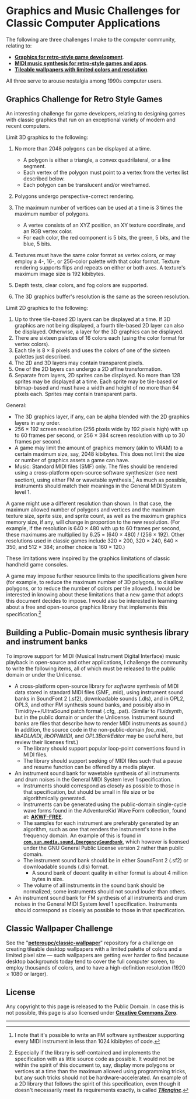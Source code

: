 # Graphics and Music Challenges for Classic Computer Applications

The following are three challenges I make to the computer community, relating to:

- [**Graphics for retro-style game development**](#Graphics_Challenge_for_Retro_Style_Games).
- [**MIDI music synthesis for retro-style games and apps**](#Building_a_Public_Domain_music_synthesis_library_and_instrument_banks).
- [**Tileable wallpapers with limited colors and resolution**](https://github.com/peteroupc/classic-wallpaper).

All three serve to arouse nostalgia among 1990s computer users.

<a id=Graphics_Challenge_for_Retro_Style_Games></a>

## Graphics Challenge for Retro Style Games

An interesting challenge for game developers, relating to designing games with classic graphics that run on an exceptional variety of modern and recent computers.

Limit 3D graphics to the following:

1. No more than 2048 polygons can be displayed at a time.
    * A polygon is either a triangle, a convex quadrilateral, or a line segment.
    * Each vertex of the polygon must point to a vertex from the vertex list described below.
    * Each polygon can be translucent and/or wireframed.

2. Polygons undergo perspective-correct rendering.
3. The maximum number of vertices can be used at a time is 3 times the maximum number of polygons.
    * A vertex consists of an XYZ position, an XY texture coordinate, and an RGB vertex color.
    * For each color, the red component is 5 bits, the green, 5 bits, and the blue, 5 bits.

4. Textures must have the same color format as vertex colors, or may employ a 4-, 16-, or 256-color palette with that color format.  Texture rendering supports flips and repeats on either or both axes.  A texture's maximum image size is 192 kibibytes.
5. Depth tests, clear colors, and fog colors are supported.
6. The 3D graphics buffer's resolution is the same as the screen resolution.

Limit 2D graphics to the following:

1. Up to three tile-based 2D layers can be displayed at a time.  If 3D graphics are not being displayed, a fourth tile-based 2D layer can also be displayed.  Otherwise, a layer for the 3D graphics can be displayed.
2. There are sixteen palettes of 16 colors each (using the color format for vertex colors).
3. Each tile is 8 &times; 8 pixels and uses the colors of one of the sixteen palettes just described.
4. The 2D and 3D layers may contain transparent pixels.
5. One of the 2D layers can undergo a 2D affine transformation.
6. Separate from layers, 2D sprites can be displayed.  No more than 128 sprites may be displayed at a time. Each sprite may be tile-based or bitmap-based and must have a width and height of no more than 64 pixels each.  Sprites may contain transparent parts.

General:

- The 3D graphics layer, if any, can be alpha blended with the 2D graphics layers in any order.
- 256 &times; 192 screen resolution (256 pixels wide by 192 pixels high) with up to 60 frames per second, or 256 &times; 384 screen resolution with up to 30 frames per second.
- A game may limit the amount of graphics memory (akin to VRAM) to a certain maximum size, say, 2048 kibibytes.  This does not limit the size or number of graphics assets a game can have.
- Music:  Standard MIDI files (SMF) only.  The files should be rendered using a cross-platform open-source software synthesizer (see next section), using either FM or wavetable synthesis.[^1]  As much as possible, instruments should match their meanings in the General MIDI System level 1.

A game might use a different resolution than shown.  In that case, the maximum allowed number of polygons and vertices and the maximum texture size, sprite size, and sprite count, as well as the maximum graphics memory size, if any, will change in proportion to the new resolution. (For example, if the resolution is 640 &times; 480 with up to 60 frames per second, these maximums are multiplied by 6.25 = (640 &times; 480) / (256 &times; 192).  Other resolutions used in classic games include 320 &times; 200, 320 &times; 240, 640 &times; 350, and 512 &times; 384; another choice is 160 &times; 120.)

These limitations were inspired by the graphics limitations of classic handheld game consoles.

A game may impose further resource limits to the specifications given here (for example, to reduce the maximum number of 3D polygons, to disallow polygons, or to reduce the number of colors per tile allowed).  I would be interested in knowing about these limitations that a new game that adopts this document decides to impose.  I would also be interested in learning about a free and open-source graphics library that implements this specification.[^2]

<a id=Building_a_Public_Domain_music_synthesis_library_and_instrument_banks></a>

## Building a Public-Domain music synthesis library and instrument banks

To improve support for MIDI (Musical Instrument Digital Interface) music playback in open-source and other applications, I challenge the community to write the following items, all of which must be released to the public domain or under the Unlicense.

- A cross-platform open-source library for _software_ synthesis of MIDI data stored in standard MIDI files (SMF, .mid), using instrument sound banks in SoundFont 2 (.sf2), downloadable sounds (.dls), and in OPL2, OPL3, and other FM synthesis sound banks, and possibly also in Timidity++/UltraSound patch format (.cfg, .pat).  (Similar to _Fluidsynth_, but in the public domain or under the Unlicense. Instrument sound banks are files that describe how to render MIDI instruments as sound.)  In addition, the source code in the non-public-domain _foo\_midi_, _libADLMIDI_, _libOPNMIDI_, and _OPL3BankEditor_ may be useful here, but review their licenses first.)
    - The library should support popular loop-point conventions found in MIDI files.
    - The library should support seeking of MIDI files such that a pause and resume function can be offered by a media player.
- An instrument sound bank for wavetable synthesis of all instruments and drum noises in the General MIDI System level 1 specification.
    - Instruments should correspond as closely as possible to those in that specification, but should be small in file size or be algorithmically generated.
    - Instruments can be generated using the public-domain single-cycle wave forms found in the AdventureKid Wave Form collection, found at: [**AKWF-FREE**](https://github.com/KristofferKarlAxelEkstrand/AKWF-FREE).
    - The samples for each instrument are preferably generated by an algorithm, such as one that renders the instrument's tone in the frequency domain.  An example of this is found in [**`com.sun.media.sound.EmergencySoundbank`**](https://github.com/apple/openjdk/blob/xcodejdk14-release/src/java.desktop/share/classes/com/sun/media/sound/EmergencySoundbank.java), which however is licensed under the GNU General Public License version 2 rather than public domain.
    - The instrument sound bank should be in either SoundFont 2 (.sf2) or downloadable sounds (.dls) format.
        - A sound bank of decent quality in either format is about 4 million bytes in size.
    - The volume of all instruments in the sound bank should be normalized; some instruments should not sound louder than others.
- An instrument sound bank for FM synthesis of all instruments and drum noises in the General MIDI System level 1 specification. Instruments should correspond as closely as possible to those in that specification.

<a id=Classic_Wallpaper_Challenge></a>

## Classic Wallpaper Challenge

See the "[**peteroupc/classic-wallpaper**](https://github.com/peteroupc/classic-wallpaper)" repository for a challenge on creating tileable desktop wallpapers with a limited palette of colors and a limited pixel size &mdash; such wallpapers are getting ever harder to find because desktop backgrounds today tend to cover the full computer screen, to employ thousands of colors, and to have a high-definition resolution (1920 &times; 1080 or larger).

<a id=License></a>

## License

Any copyright to this page is released to the Public Domain.  In case this is not possible, this page is also licensed under [**Creative Commons Zero**](https://creativecommons.org/publicdomain/zero/1.0/).

----------------

[^1]: I note that it's possible to write an FM software synthesizer supporting every MIDI instrument in less than 1024 kibibytes of code.

[^2]: Especially if the library is self-contained and implements the specification with as little source code as possible.  It would not be within the spirit of this document to, say, display more polygons or vertices at a time than the maximum allowed using programming tricks, but any such tricks should not be hardware-accelerated.  An example of a 2D library that follows the spirit of this specification, even though it doesn't necessarily meet its requirements exactly, is called [**_Tilengine_**](https://github.com/megamarc/Tilengine).
